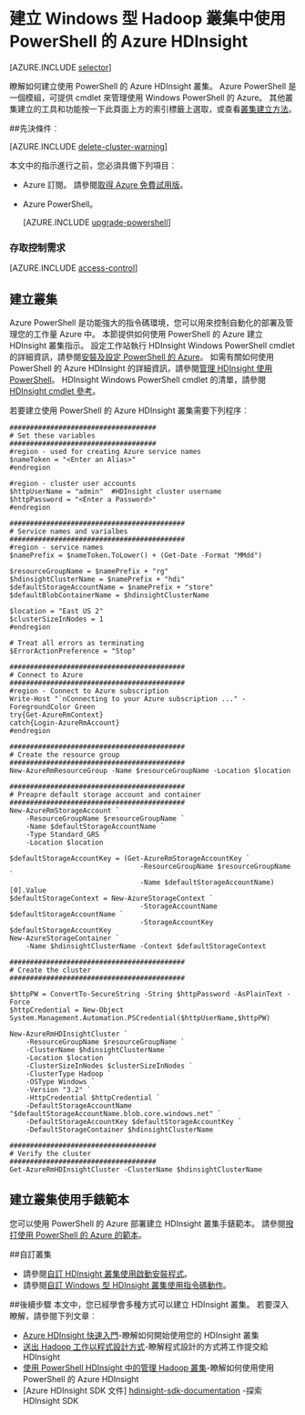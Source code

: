 <properties
   pageTitle="使用 PowerShell 的 Azure HDInsight 中建立 Windows 型 Hadoop 叢集 |Microsoft Azure"
    description="瞭解如何建立使用 PowerShell 的 Azure 叢集 Azure HDInsight。"
   services="hdinsight"
   documentationCenter=""
   tags="azure-portal"
   authors="mumian"
   manager="jhubbard"
   editor="cgronlun"/>

<tags
   ms.service="hdinsight"
   ms.devlang="na"
   ms.topic="article"
   ms.tgt_pltfrm="na"
   ms.workload="big-data"
   ms.date="08/10/2016"
   ms.author="jgao"/>

# <a name="create-windows-based-hadoop-clusters-in-hdinsight-using-azure-powershell"></a>建立 Windows 型 Hadoop 叢集中使用 PowerShell 的 Azure HDInsight

[AZURE.INCLUDE [selector](../../includes/hdinsight-selector-create-clusters.md)]

瞭解如何建立使用 PowerShell 的 Azure HDInsight 叢集。 Azure PowerShell 是一個模組，可提供 cmdlet 來管理使用 Windows PowerShell 的 Azure。 其他叢集建立的工具和功能按一下此頁面上方的索引標籤上選取，或查看[叢集建立方法](hdinsight-provision-clusters.md#cluster-creation-methods)。


##<a name="prerequisites"></a>先決條件︰

[AZURE.INCLUDE [delete-cluster-warning](../../includes/hdinsight-delete-cluster-warning.md)]

本文中的指示進行之前，您必須具備下列項目︰

- Azure 訂閱。 請參閱[取得 Azure 免費試用版](https://azure.microsoft.com/documentation/videos/get-azure-free-trial-for-testing-hadoop-in-hdinsight/)。
- Azure PowerShell。

    [AZURE.INCLUDE [upgrade-powershell](../../includes/hdinsight-use-latest-powershell.md)]

### <a name="access-control-requirements"></a>存取控制需求

[AZURE.INCLUDE [access-control](../../includes/hdinsight-access-control-requirements.md)]

## <a name="create-clusters"></a>建立叢集
Azure PowerShell 是功能強大的指令碼環境，您可以用來控制自動化的部署及管理您的工作量 Azure 中。 本節提供如何使用 PowerShell 的 Azure 建立 HDInsight 叢集指示。 設定工作站執行 HDInsight Windows PowerShell cmdlet 的詳細資訊，請參閱[安裝及設定 PowerShell 的 Azure](../powershell-install-configure.md)。 如需有關如何使用 PowerShell 的 Azure HDInsight 的詳細資訊，請參閱[管理 HDInsight 使用 PowerShell](hdinsight-administer-use-powershell.md)。 HDInsight Windows PowerShell cmdlet 的清單，請參閱[HDInsight cmdlet 參考](https://msdn.microsoft.com/library/azure/dn858087.aspx)。


若要建立使用 PowerShell 的 Azure HDInsight 叢集需要下列程序︰

    ####################################
    # Set these variables
    ####################################
    #region - used for creating Azure service names
    $nameToken = "<Enter an Alias>" 
    #endregion

    #region - cluster user accounts
    $httpUserName = "admin"  #HDInsight cluster username
    $httpPassword = "<Enter a Password>"
    #endregion

    ###########################################
    # Service names and varialbes
    ###########################################
    #region - service names
    $namePrefix = $nameToken.ToLower() + (Get-Date -Format "MMdd")

    $resourceGroupName = $namePrefix + "rg"
    $hdinsightClusterName = $namePrefix + "hdi"
    $defaultStorageAccountName = $namePrefix + "store"
    $defaultBlobContainerName = $hdinsightClusterName

    $location = "East US 2"
    $clusterSizeInNodes = 1
    #endregion

    # Treat all errors as terminating
    $ErrorActionPreference = "Stop"

    ###########################################
    # Connect to Azure
    ###########################################
    #region - Connect to Azure subscription
    Write-Host "`nConnecting to your Azure subscription ..." -ForegroundColor Green
    try{Get-AzureRmContext}
    catch{Login-AzureRmAccount}
    #endregion

    ###########################################
    # Create the resource group
    ###########################################
    New-AzureRmResourceGroup -Name $resourceGroupName -Location $location

    ###########################################
    # Preapre default storage account and container
    ###########################################
    New-AzureRmStorageAccount `
        -ResourceGroupName $resourceGroupName `
        -Name $defaultStorageAccountName `
        -Type Standard_GRS `
        -Location $location

    $defaultStorageAccountKey = (Get-AzureRmStorageAccountKey `
                                    -ResourceGroupName $resourceGroupName `
                                    -Name $defaultStorageAccountName)[0].Value
    $defaultStorageContext = New-AzureStorageContext `
                                    -StorageAccountName $defaultStorageAccountName `
                                    -StorageAccountKey $defaultStorageAccountKey
    New-AzureStorageContainer `
        -Name $hdinsightClusterName -Context $defaultStorageContext 

    ###########################################
    # Create the cluster
    ###########################################

    $httpPW = ConvertTo-SecureString -String $httpPassword -AsPlainText -Force
    $httpCredential = New-Object System.Management.Automation.PSCredential($httpUserName,$httpPW)

    New-AzureRmHDInsightCluster `
        -ResourceGroupName $resourceGroupName `
        -ClusterName $hdinsightClusterName `
        -Location $location `
        -ClusterSizeInNodes $clusterSizeInNodes `
        -ClusterType Hadoop `
        -OSType Windows `
        -Version "3.2" `
        -HttpCredential $httpCredential `
        -DefaultStorageAccountName "$defaultStorageAccountName.blob.core.windows.net" `
        -DefaultStorageAccountKey $defaultStorageAccountKey `
        -DefaultStorageContainer $hdinsightClusterName 

    ####################################
    # Verify the cluster
    ####################################
    Get-AzureRmHDInsightCluster -ClusterName $hdinsightClusterName 

## <a name="create-clusters-using-arm-template"></a>建立叢集使用手錶範本

您可以使用 PowerShell 的 Azure 部署建立 HDInsight 叢集手錶範本。  請參閱[撥打使用 PowerShell 的 Azure 的範本](hdinsight-hadoop-create-windows-clusters-arm-templates.md#call-templates-using-powershell)。

##<a name="customize-clusters"></a>自訂叢集

- 請參閱[自訂 HDInsight 叢集使用啟動安裝程式](hdinsight-hadoop-customize-cluster-bootstrap.md#use-azure-powershell)。
- 請參閱[自訂 Windows 型 HDInsight 叢集使用指令碼動作](hdinsight-hadoop-customize-cluster.md#call-scripts-using-azure-powershell)。


##<a name="next-steps"></a>後續步驟
本文中，您已經學會多種方式可以建立 HDInsight 叢集。 若要深入瞭解，請參閱下列文章︰

* [Azure HDInsight 快速入門](hdinsight-hadoop-linux-tutorial-get-started.md)-瞭解如何開始使用您的 HDInsight 叢集
* [送出 Hadoop 工作以程式設計方式](hdinsight-submit-hadoop-jobs-programmatically.md)-瞭解程式設計的方式將工作提交給 HDInsight
* [使用 PowerShell HDInsight 中的管理 Hadoop 叢集](hdinsight-administer-use-powershell.md)-瞭解如何使用使用 PowerShell 的 Azure HDInsight
* [Azure HDInsight SDK 文件] [ hdinsight-sdk-documentation] -探索 HDInsight SDK




[hdinsight-sdk-documentation]: http://msdn.microsoft.com/library/dn479185.aspx
[azure-preview-portal]: https://manage.windowsazure.com
[connectionmanager]: http://msdn.microsoft.com/library/mt146773(v=sql.120).aspx
[ssispack]: http://msdn.microsoft.com/library/mt146770(v=sql.120).aspx
[ssisclustercreate]: http://msdn.microsoft.com/library/mt146774(v=sql.120).aspx
[ssisclusterdelete]: http://msdn.microsoft.com/library/mt146778(v=sql.120).aspx
